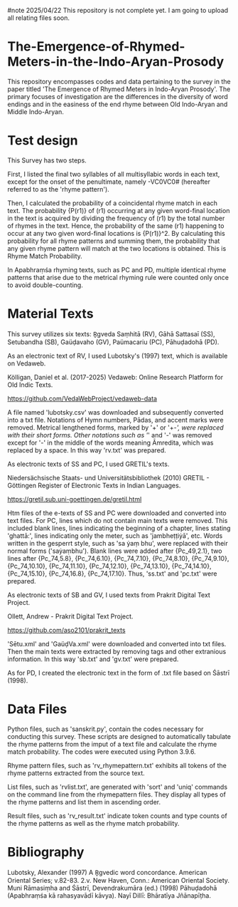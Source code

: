 #note 2025/04/22
This repository is not complete yet. I am going to upload all relating files soon.

# The-Emergence-of-Rhymed-Meters-in-the-Indo-Aryan-Prosody
This repository encompasses codes and data pertaining to the survey in the paper titled 'The Emergence of Rhymed Meters in Indo-Aryan Prosody'.
The primary focuses of investigation are the differences in the diversity of word endings and in the easiness of the end rhyme between Old Indo-Aryan and Middle Indo-Aryan. 

# Test design
This Survey has two steps. 


First, I listed the final two syllables of all multisyllabic words in each text, except for the onset of the penultimate, namely -VC0VC0# (hereafter referred to as the 'rhyme pattern').


Then, I calculated the probability of a coincidental rhyme match in each text.  The probability {P(r1)} of (r1) occurring at any given word-final location in the text is acquired by dividing the frequency of (r1) by the total number of rhymes in the text. Hence, the probability of the same (r1) happening to occur at any two given word-final locations is {P(r1)}^2. By calculating this probability for all rhyme patterns and summing them, the probability that any given rhyme pattern will match at the two locations is obtained. This is Rhyme Match Probability.


In Apabhraṃśa rhyming texts, such as PC and PD, multiple identical rhyme patterns that arise due to the metrical rhyming rule were counted only once to avoid double-counting.

# Material Texts
This survey utilizes six texts: R̥gveda Saṃhitā (RV), Gāhā Sattasaī (SS), Setubandha (SB), Gaüḍavaho (GV), Paümacariu (PC), Pāhuḍadohā (PD).  



As an electronic text of RV, I used Lubotsky's (1997) text, which is available on Vedaweb. 

Kölligan, Daniel et al. (2017-2025) Vedaweb: Online Research Platform for Old Indic Texts.

  https://github.com/VedaWebProject/vedaweb-data
  
A file named 'lubotsky.csv' was downloaded and subsequently converted into a txt file. Notations of Hymn numbers, Pādas, and accent marks were removed. Metrical lengthened forms, marked by '+' or '+_-', were replaced with their short forms. Other notations such as '_' and '-' was removed except for '-' in the middle of the words meaning Āmredita, which was replaced by a space. In this way 'rv.txt' was prepared.



As electronic texts of SS and PC, I used GRETIL's texts.

Niedersächsische Staats- und Universitätsbibliothek (2010) GRETIL - Göttingen Register of Electronic Texts in Indian Languages. 

  https://gretil.sub.uni-goettingen.de/gretil.html
  
Htm files of the e-texts of SS and PC were downloaded and converted into text files.
For PC, lines which do not contain main texts were removed. This included blank lines, lines indicating the beginning of a chapter, lines stating 'ghattā:', lines indicating only the meter, such as 'jambheṭṭiẏā', etc. Words written in the gesperrt style, such as 'sa ẏaṃ bhu', were replaced with their normal forms ('saẏaṃbhu'). Blank lines were added after {Pc_49,2.1}, two lines after {Pc_74,5.8}, {Pc_74,6.10}, {Pc_74,7.10},  {Pc_74,8.10}, {Pc_74,9.10}, {Pc_74,10.10}, {Pc_74,11.10}, {Pc_74,12.10}, {Pc_74,13.10}, {Pc_74,14.10}, {Pc_74,15.10}, {Pc_74,16.8}, {Pc_74,17.10}. Thus, 'ss.txt' and 'pc.txt' were prepared.



As electronic texts of SB and GV, I used texts from Prakrit Digital Text Project.

Ollett, Andrew - Prakrit Digital Text Project. 

  https://github.com/aso2101/prakrit_texts
  
'Sētu.xml' and 'GaüḍVa.xml' were downloaded and converted into txt files. Then the main texts were extracted by removing tags and other extranious information. In this way 'sb.txt' and 'gv.txt' were prepared.



As for PD, I created the electronic text in the form of .txt file based on Śāstrī (1998).


# Data Files
Python files, such as 'sanskrit.py', contain the codes necessary for conducting this survey. These scripts are designed to automatically tabulate the rhyme patterns from the imput of a text file and calculate the rhyme match probability. The codes were executed using Python 3.9.6.

Rhyme pattern files, such as 'rv_rhymepattern.txt' exhibits all tokens of the rhyme patterns extracted from the source text.

List files, such as 'rvlist.txt', are generated with 'sort' and 'uniq' commands on the command line from the rhymepattern files. They display all types of the rhyme patterns and list them in ascending order. 

Result files, such as 'rv_result.txt' indicate token counts and type counts of the rhyme patterns as well as the rhyme match probability.

# Bibliography
Lubotsky, Alexander (1997) A R̥gvedic word concordance. American Oriental Series; v.82-83. 2.v. New Haven, Conn.: American Oriental Society. 
Muni Rāmasiṃha and Śāstrī, Devendrakumāra (ed.) (1998) Pāhuḍadohā (Apabhraṃśa kā rahasyavādī kāvya). Nayī Dillī: Bhāratīya Jñānapīṭha.

